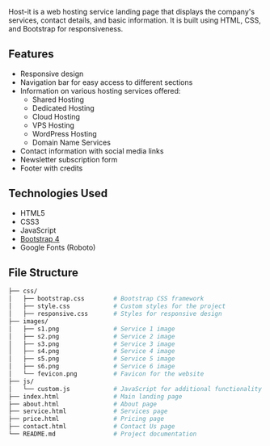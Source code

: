 Host-it is a web hosting service landing page that displays the company's services, contact details, and basic information. It is built using HTML, CSS, and Bootstrap for responsiveness.

## Features

- Responsive design
- Navigation bar for easy access to different sections
- Information on various hosting services offered:
  - Shared Hosting
  - Dedicated Hosting
  - Cloud Hosting
  - VPS Hosting
  - WordPress Hosting
  - Domain Name Services
- Contact information with social media links
- Newsletter subscription form
- Footer with credits

## Technologies Used

- HTML5
- CSS3
- JavaScript
- [Bootstrap 4](https://getbootstrap.com/)
- Google Fonts (Roboto)

## File Structure

```bash
├── css/
│   ├── bootstrap.css        # Bootstrap CSS framework
│   ├── style.css            # Custom styles for the project
│   ├── responsive.css       # Styles for responsive design
├── images/
│   ├── s1.png               # Service 1 image
│   ├── s2.png               # Service 2 image
│   ├── s3.png               # Service 3 image
│   ├── s4.png               # Service 4 image
│   ├── s5.png               # Service 5 image
│   ├── s6.png               # Service 6 image
│   └── fevicon.png          # Favicon for the website
├── js/
│   └── custom.js            # JavaScript for additional functionality
├── index.html               # Main landing page
├── about.html               # About page
├── service.html             # Services page
├── price.html               # Pricing page
├── contact.html             # Contact Us page
└── README.md                # Project documentation
